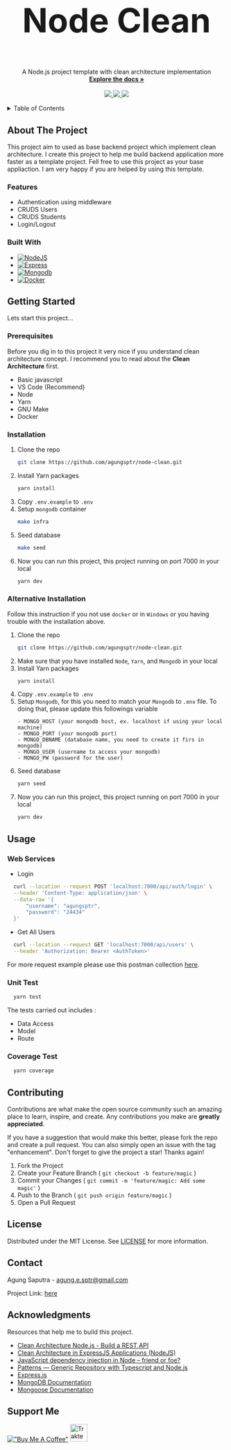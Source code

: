 <!-- PROJECT LOGO -->
<br />
<div align="center">
  <h2 align="center" style="font-size:8vw;">Node Clean</h2>

  <p align="center">
    A Node.js project template with clean architecture implementation
    <br />
    <a href="https://github.com/agungsptr/node-clean"><strong>Explore the docs »</strong></a>
    <br />
    <br />
    <a href="https://github.com/agungsptr/node-clean/stargazers">
      <img src="https://img.shields.io/github/stars/agungsptr/node-clean.svg">
    </a>
    <a href="https://github.com/agungsptr/node-clean/network">
      <img src="https://img.shields.io/github/forks/agungsptr/node-clean.svg?color=blue">
    </a>
    <a href="https://github.com/agungsptr/node-clean/network">
      <img src="https://img.shields.io/github/contributors/agungsptr/node-clean.svg?color=blue">
    </a>
  </p>
</div>


<!-- TABLE OF CONTENTS -->
<details>
  <summary>Table of Contents</summary>
  <ol>
    <li>
      <a href="#about-the-project">About The Project</a>
      <ul>
        <li><a href="#feature">Feature</a></li>
        <li><a href="#built-with">Built With</a></li>
      </ul>
    </li>
    <li>
      <a href="#getting-started">Getting Started</a>
      <ul>
        <li><a href="#prerequisites">Prerequisites</a></li>
        <li><a href="#installation">Installation</a></li>
        <li><a href="#alternative-installation">Alternative Installation</a></li>
      </ul>
    </li>
    <li>
      <a href="#usage">Usage</a>
      <ul>
        <li><a href="#web-services">Web Services</a></li>
        <li><a href="#unit-test">Unit Test</a></li>
        <li><a href="#coverage-test">Coverage Test</a></li>
      </ul>
    </li>
    <li><a href="#contributing">Contributing</a></li>
    <li><a href="#license">License</a></li>
    <li><a href="#contact">Contact</a></li>
    <li><a href="#acknowledgments">Acknowledgments</a></li>
    <li><a href="#support-me">Support Me</a></li>
  </ol>
</details>


<!-- ABOUT THE PROJECT -->
## About The Project
This project aim to used as base backend project which implement clean architecture. 
I create this project to help me build backend application more faster as a template project.
Fell free to use this project as your base appliaction.
I am very happy if you are helped by using this template.

### Features
* Authentication using middleware
* CRUDS Users
* CRUDS Students
* Login/Logout

### Built With
* [![NodeJS](https://img.shields.io/badge/node.js-6DA55F?style=for-the-badge&logo=node.js&logoColor=white)](https://nodejs.dev)
* [![Express](https://img.shields.io/badge/Express.js-404D59?style=for-the-badge&logo=express)](https://expressjs.com)
* [![Mongodb](https://img.shields.io/badge/MongoDB-4EA94B?style=for-the-badge&logo=mongodb&logoColor=white)](https://www.mongodb.com)
* [![Docker](https://img.shields.io/badge/docker-%230db7ed.svg?style=for-the-badge&logo=docker&logoColor=white)](https://www.docker.com)


<!-- GETTING STARTED -->
## Getting Started
Lets start this project...

### Prerequisites
Before you dig in to this project it very nice if you understand clean architecture concept. I recommend you to read about the **Clean Architecture** first.

* Basic javascript
* VS Code (Recommend)
* Node
* Yarn
* GNU Make
* Docker

### Installation
1. Clone the repo
   ```sh
   git clone https://github.com/agungsptr/node-clean.git
   ```
2. Install Yarn packages
   ```sh
   yarn install
   ```
3. Copy `.env.example` to `.env`
4. Setup `mongodb` container
   ```sh
   make infra
   ```
5. Seed database
   ```sh
   make seed
   ```
6. Now you can run this project, this project running on port 7000 in your local
   ```sh
   yarn dev
   ```

### Alternative Installation
Follow this instruction if you not use `docker` or in `Windows` or you having trouble with the installation above.

1. Clone the repo
   ```sh
   git clone https://github.com/agungsptr/node-clean.git
   ```
2. Make sure that you have installed `Node`, `Yarn`, and `Mongodb` in your local
3. Install Yarn packages
   ```sh
   yarn install
   ```
4. Copy `.env.example` to `.env`
5. Setup `Mongodb`, for this you need to match your `Mongodb` to `.env` file. To doing that, please update this followings variable
   ```
   - MONGO_HOST (your mongodb host, ex. localhost if using your local machine)
   - MONGO_PORT (your mongodb port)
   - MONGO_DBNAME (database name, you need to create it firs in mongodb)
   - MONGO_USER (username to access your mongodb)
   - MONGO_PW (password for the user)
   ```
6. Seed database
   ```sh
   yarn seed
   ```
7. Now you can run this project, this project running on port 7000 in your local
   ```sh
   yarn dev
   ```


<!-- USAGE EXAMPLES -->
## Usage
### Web Services

* Login
```sh
  curl --location --request POST 'localhost:7000/api/auth/login' \
  --header 'Content-Type: application/json' \
  --data-raw '{
      "username": "agungsptr",
      "password": "24434"
  }'
```

* Get All Users
```sh
  curl --location --request GET 'localhost:7000/api/users' \
  --header 'Authorization: Bearer <AuthToken>'
```
For more request example please use this postman collection [here](./NodeClean.postman_collection.json).

### Unit Test
```sh
  yarn test
```
The tests carried out includes :
* Data Access
* Model
* Route

### Coverage Test
```sh
  yarn coverage
```


<!-- CONTRIBUTING -->
## Contributing
Contributions are what make the open source community such an amazing place to learn, inspire, and create. Any contributions you make are **greatly appreciated**.

If you have a suggestion that would make this better, please fork the repo and create a pull request. You can also simply open an issue with the tag "enhancement".
Don't forget to give the project a star! Thanks again!

1. Fork the Project
2. Create your Feature Branch ( `git checkout -b feature/magic` )
3. Commit your Changes ( `git commit -m 'feature/magic: Add some magic'` )
4. Push to the Branch ( `git push origin feature/magic` )
5. Open a Pull Request


<!-- LICENSE -->
## License
Distributed under the MIT License. See [LICENSE](./LICENSE) for more information.


<!-- CONTACT -->
## Contact
Agung Saputra - agung.e.sptr@gmail.com

Project Link: [here](https://github.com/agungsptr/node-clean)


<!-- ACKNOWLEDGMENTS -->
## Acknowledgments
Resources that help me to build this project.

* [Clean Architecture Node.js - Build a REST API](https://mannhowie.com/clean-architecture-node)
* [Clean Architecture in ExpressJS Applications (NodeJS)](https://merlino.agency/blog/clean-architecture-in-express-js-applications)
* [JavaScript dependency injection in Node – friend or foe?](https://tsh.io/blog/dependency-injection-in-node-js/)
* [Patterns — Generic Repository with Typescript and Node.js](https://medium.com/@erickwendel/generic-repository-with-typescript-and-node-js-731c10a1b98e)
* [Express.js](https://expressjs.com)
* [MongoDB Documentation](https://www.mongodb.com/docs)
* [Mongoose Documentation](https://mongoosejs.com/docs)


<!-- SUPPORT ME -->
## Support Me
[!["Buy Me A Coffee"](https://www.buymeacoffee.com/assets/img/custom_images/orange_img.png)](https://www.buymeacoffee.com/agungsptr)
<a href="https://trakteer.id/agungesptr/tip" target="_blank"><img id="wse-buttons-preview" src="https://cdn.trakteer.id/images/embed/trbtn-red-1.png" height="40" style="border:0px;height:40px;" alt="Trakteer Saya"></a>
